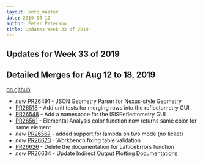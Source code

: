 ```yaml
---
layout: onto_master
date: 2019-08-12
author: Peter Peterson
title: Updates Week 33 of 2019
---
```

Updates for Week 33 of 2019
---------------------------

Detailed Merges for Aug 12 to 18, 2019
--------------------------------------
[on github](https://github.com/mantidproject/mantid/pulls?q=is%3Apr+merged%3A2019-08-13..2019-08-18)

* *new* [PR26491](https://github.com/mantidproject/mantid/pull/26491) - JSON Geometry Parser for Nexus-style Geometry
* [PR26518](https://github.com/mantidproject/mantid/pull/26518) - Add unit tests for merging rows into the reflectometry GUI
* [PR26548](https://github.com/mantidproject/mantid/pull/26548) - Add a namespace for the ISISReflectometry GUI
* [PR26561](https://github.com/mantidproject/mantid/pull/26561) - Elemental Analysis color function now returns same color for same element
* *new* [PR26567](https://github.com/mantidproject/mantid/pull/26567) - added support for lambda on two mode (no ticket)
* *new* [PR26623](https://github.com/mantidproject/mantid/pull/26623) - Workbench fixing table validation
* [PR26626](https://github.com/mantidproject/mantid/pull/26626) - Delete the documentation for LatticeErrors function
* *new* [PR26634](https://github.com/mantidproject/mantid/pull/26634) - Update Indirect Output Plotting Documentations
